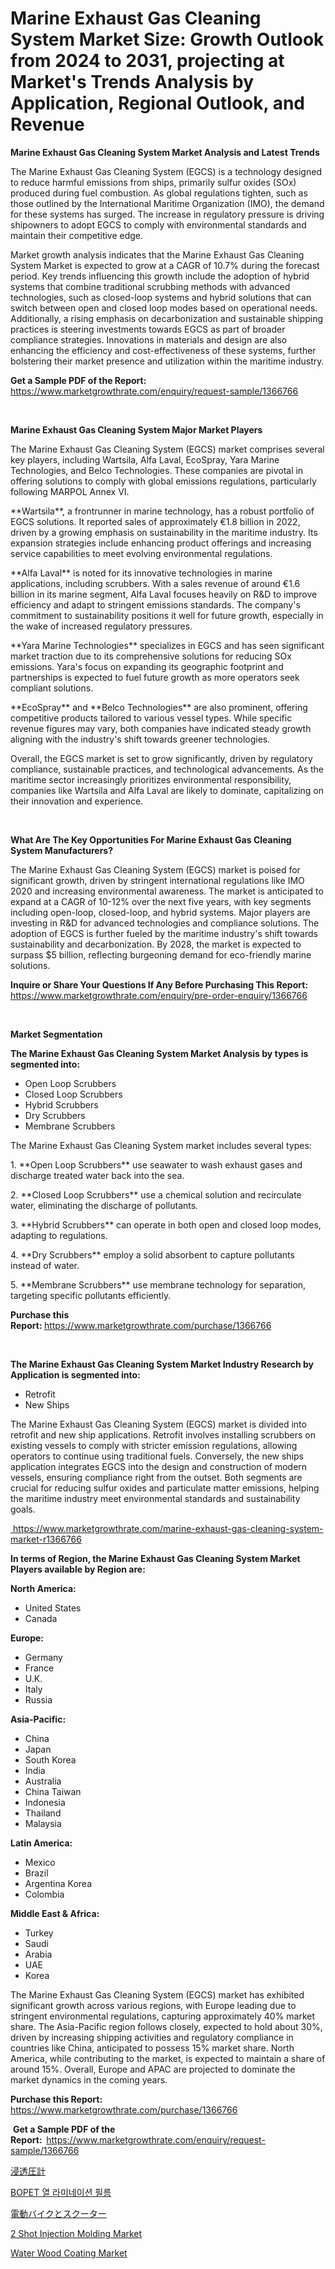 <p><h1>Marine Exhaust Gas Cleaning System Market Size: Growth Outlook from 2024 to 2031, projecting at Market's Trends Analysis by Application, Regional Outlook, and Revenue</h1></p><p><strong>Marine Exhaust Gas Cleaning System Market Analysis and Latest Trends</strong></p>
<p><p>The Marine Exhaust Gas Cleaning System (EGCS) is a technology designed to reduce harmful emissions from ships, primarily sulfur oxides (SOx) produced during fuel combustion. As global regulations tighten, such as those outlined by the International Maritime Organization (IMO), the demand for these systems has surged. The increase in regulatory pressure is driving shipowners to adopt EGCS to comply with environmental standards and maintain their competitive edge.</p><p>Market growth analysis indicates that the Marine Exhaust Gas Cleaning System Market is expected to grow at a CAGR of 10.7% during the forecast period. Key trends influencing this growth include the adoption of hybrid systems that combine traditional scrubbing methods with advanced technologies, such as closed-loop systems and hybrid solutions that can switch between open and closed loop modes based on operational needs. Additionally, a rising emphasis on decarbonization and sustainable shipping practices is steering investments towards EGCS as part of broader compliance strategies. Innovations in materials and design are also enhancing the efficiency and cost-effectiveness of these systems, further bolstering their market presence and utilization within the maritime industry.</p></p>
<p><strong>Get a Sample PDF of the Report:&nbsp;</strong> <a href="https://www.marketgrowthrate.com/enquiry/request-sample/1366766">https://www.marketgrowthrate.com/enquiry/request-sample/1366766</a></p>
<p>&nbsp;</p>
<p><strong>Marine Exhaust Gas Cleaning System Major Market Players</strong></p>
<p><p>The Marine Exhaust Gas Cleaning System (EGCS) market comprises several key players, including Wartsila, Alfa Laval, EcoSpray, Yara Marine Technologies, and Belco Technologies. These companies are pivotal in offering solutions to comply with global emissions regulations, particularly following MARPOL Annex VI.</p><p>**Wartsila**, a frontrunner in marine technology, has a robust portfolio of EGCS solutions. It reported sales of approximately €1.8 billion in 2022, driven by a growing emphasis on sustainability in the maritime industry. Its expansion strategies include enhancing product offerings and increasing service capabilities to meet evolving environmental regulations.</p><p>**Alfa Laval** is noted for its innovative technologies in marine applications, including scrubbers. With a sales revenue of around €1.6 billion in its marine segment, Alfa Laval focuses heavily on R&D to improve efficiency and adapt to stringent emissions standards. The company's commitment to sustainability positions it well for future growth, especially in the wake of increased regulatory pressures.</p><p>**Yara Marine Technologies** specializes in EGCS and has seen significant market traction due to its comprehensive solutions for reducing SOx emissions. Yara's focus on expanding its geographic footprint and partnerships is expected to fuel future growth as more operators seek compliant solutions.</p><p>**EcoSpray** and **Belco Technologies** are also prominent, offering competitive products tailored to various vessel types. While specific revenue figures may vary, both companies have indicated steady growth aligning with the industry's shift towards greener technologies.</p><p>Overall, the EGCS market is set to grow significantly, driven by regulatory compliance, sustainable practices, and technological advancements. As the maritime sector increasingly prioritizes environmental responsibility, companies like Wartsila and Alfa Laval are likely to dominate, capitalizing on their innovation and experience.</p></p>
<p>&nbsp;</p>
<p><strong>What Are The Key Opportunities For Marine Exhaust Gas Cleaning System Manufacturers?</strong></p>
<p><p>The Marine Exhaust Gas Cleaning System (EGCS) market is poised for significant growth, driven by stringent international regulations like IMO 2020 and increasing environmental awareness. The market is anticipated to expand at a CAGR of 10-12% over the next five years, with key segments including open-loop, closed-loop, and hybrid systems. Major players are investing in R&D for advanced technologies and compliance solutions. The adoption of EGCS is further fueled by the maritime industry's shift towards sustainability and decarbonization. By 2028, the market is expected to surpass $5 billion, reflecting burgeoning demand for eco-friendly marine solutions.</p></p>
<p><strong>Inquire or Share Your Questions If Any Before Purchasing This Report:</strong> <a href="https://www.marketgrowthrate.com/enquiry/pre-order-enquiry/1366766">https://www.marketgrowthrate.com/enquiry/pre-order-enquiry/1366766</a></p>
<p>&nbsp;</p>
<p><strong>Market Segmentation</strong></p>
<p><strong>The Marine Exhaust Gas Cleaning System Market Analysis by types is segmented into:</strong></p>
<p><ul><li>Open Loop Scrubbers</li><li>Closed Loop Scrubbers</li><li>Hybrid Scrubbers</li><li>Dry Scrubbers</li><li>Membrane Scrubbers</li></ul></p>
<p><p>The Marine Exhaust Gas Cleaning System market includes several types: </p><p>1. **Open Loop Scrubbers** use seawater to wash exhaust gases and discharge treated water back into the sea.</p><p>2. **Closed Loop Scrubbers** use a chemical solution and recirculate water, eliminating the discharge of pollutants.</p><p>3. **Hybrid Scrubbers** can operate in both open and closed loop modes, adapting to regulations.</p><p>4. **Dry Scrubbers** employ a solid absorbent to capture pollutants instead of water.</p><p>5. **Membrane Scrubbers** use membrane technology for separation, targeting specific pollutants efficiently.</p></p>
<p><strong>Purchase this Report:&nbsp;</strong><a href="https://www.marketgrowthrate.com/purchase/1366766">https://www.marketgrowthrate.com/purchase/1366766</a></p>
<p>&nbsp;</p>
<p><strong>The Marine Exhaust Gas Cleaning System Market Industry Research by Application is segmented into:</strong></p>
<p><ul><li>Retrofit</li><li>New Ships</li></ul></p>
<p><p>The Marine Exhaust Gas Cleaning System (EGCS) market is divided into retrofit and new ship applications. Retrofit involves installing scrubbers on existing vessels to comply with stricter emission regulations, allowing operators to continue using traditional fuels. Conversely, the new ships application integrates EGCS into the design and construction of modern vessels, ensuring compliance right from the outset. Both segments are crucial for reducing sulfur oxides and particulate matter emissions, helping the maritime industry meet environmental standards and sustainability goals.</p></p>
<p><a href="https://www.marketgrowthrate.com/marine-exhaust-gas-cleaning-system-market-r1366766">&nbsp;https://www.marketgrowthrate.com/marine-exhaust-gas-cleaning-system-market-r1366766</a></p>
<p><strong>In terms of Region, the Marine Exhaust Gas Cleaning System Market Players available by Region are:</strong></p>
<p>
    <p> <strong> North America: </strong>
        <ul>
            <li>United States</li>
            <li>Canada</li>
        </ul>
        </p> 
    <p> <strong> Europe: </strong>
        <ul>
            <li>Germany</li>
            <li>France</li>
            <li>U.K.</li>
            <li>Italy</li>
            <li>Russia</li>
        </ul>
        </p> 
    <p> <strong> Asia-Pacific: </strong>
        <ul>
            <li>China</li>
            <li>Japan</li>
            <li>South Korea</li>
            <li>India</li>
            <li>Australia</li>
            <li>China Taiwan</li>
            <li>Indonesia</li>
            <li>Thailand</li>
            <li>Malaysia</li>
        </ul>
        </p> 
    <p> <strong> Latin America: </strong>
        <ul>
            <li>Mexico</li>
            <li>Brazil</li>
            <li>Argentina Korea</li>
            <li>Colombia</li>
        </ul>
        </p> 
    <p> <strong> Middle East & Africa: </strong>
        <ul>
            <li>Turkey</li>
            <li>Saudi</li>
            <li>Arabia</li>
            <li>UAE</li>
            <li>Korea</li>
        </ul>
    </p>
    </p>
<p><p>The Marine Exhaust Gas Cleaning System (EGCS) market has exhibited significant growth across various regions, with Europe leading due to stringent environmental regulations, capturing approximately 40% market share. The Asia-Pacific region follows closely, expected to hold about 30%, driven by increasing shipping activities and regulatory compliance in countries like China, anticipated to possess 15% market share. North America, while contributing to the market, is expected to maintain a share of around 15%. Overall, Europe and APAC are projected to dominate the market dynamics in the coming years.</p></p>
<p><strong>Purchase this Report: </strong><a href="https://www.marketgrowthrate.com/purchase/1366766">https://www.marketgrowthrate.com/purchase/1366766</a></p>
<p>&nbsp;<strong>Get a Sample PDF of the Report:&nbsp;&nbsp;</strong><a href="https://www.marketgrowthrate.com/enquiry/request-sample/1366766">https://www.marketgrowthrate.com/enquiry/request-sample/1366766</a></p>
<p><strong></strong></p>
<p><p><a href="https://medium.com/@janetbennett7282/%E3%82%AA%E3%82%B9%E3%83%A2%E3%83%A1%E3%83%BC%E3%82%BF%E3%83%BC%E5%B8%82%E5%A0%B4-%E4%B8%96%E7%95%8C%E3%81%8A%E3%82%88%E3%81%B3%E5%9C%B0%E5%9F%9F%E3%81%AE%E5%88%86%E6%9E%90-%E3%82%A8%E3%83%B3%E3%83%89%E3%83%A6%E3%83%BC%E3%82%B6%E3%83%BC-%E8%A3%BD%E5%93%81-%E5%9C%B0%E5%9F%9F%E3%81%AB%E7%84%A6%E7%82%B9%E3%82%92%E5%BD%93%E3%81%A6%E3%81%9F%E5%88%86%E6%9E%90%E3%81%A8%E4%BA%88%E6%B8%AC-2024%E5%B9%B4-2031%E5%B9%B4-4beaa8b53b5a?postPublishedType=repub">浸透圧計</a></p><p><a href="https://medium.com/@cletaturner1964/bopet-%EC%97%B4-%EB%9D%BC%EB%AF%B8%EB%84%A4%EC%9D%B4%EC%85%98-%ED%95%84%EB%A6%84-%EC%8B%9C%EC%9E%A5-%EB%8F%99%ED%96%A5-%EB%B0%8F-%EC%A0%84%EB%9E%B5%EC%A0%81-%EC%8B%9C%EC%9E%A5-%ED%86%B5%EC%B0%B0%EB%A0%A5-2024-2031-4f17e50721f7?postPublishedType=repub">BOPET 열 라미네이션 필름</a></p><p><a href="https://medium.com/@janetbennett7282/%E3%82%B0%E3%83%AD%E3%83%BC%E3%83%90%E3%83%AB%E9%9B%BB%E5%8B%95%E3%82%AA%E3%83%BC%E3%83%88%E3%83%90%E3%82%A4%E3%81%8A%E3%82%88%E3%81%B3%E3%82%B9%E3%82%AF%E3%83%BC%E3%82%BF%E3%83%BC%E5%B8%82%E5%A0%B4%E3%81%AB%E3%81%8A%E3%81%91%E3%82%8B%E6%96%B0%E3%81%9F%E3%81%AA%E6%A9%9F%E4%BC%9A%E3%81%A8%E8%AA%B2%E9%A1%8C-2024%E5%B9%B4-2031%E5%B9%B4-d7e8f8e63fc4?postPublishedType=repub">電動バイクとスクーター</a></p><p><a href="https://www.linkedin.com/pulse/global-2-shot-injection-molding-market-product-type-application-cdaif?trackingId=fds3J2FYSjK5vZ5M0CqPFQ%3D%3D">2 Shot Injection Molding Market</a></p><p><a href="https://issuu.com/reportprime-2/docs/water-wood-coating-market-size-2030_7bdc3d5d1b9d3e">Water Wood Coating Market</a></p></p>